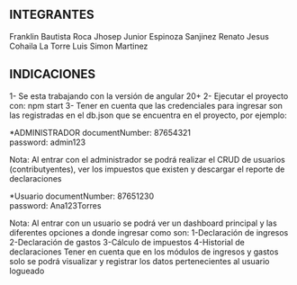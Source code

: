 
## INTEGRANTES
Franklin Bautista Roca
Jhosep Junior Espinoza Sanjinez
Renato Jesus Cohaila La Torre
Luis Simon Martinez
 
## INDICACIONES
1- Se esta trabajando con la versión de angular 20+
2- Ejecutar el proyecto con: npm start
3- Tener en cuenta que las credenciales para ingresar son las registradas en el db.json que se encuentra en el proyecto, por ejemplo:

*ADMINISTRADOR
documentNumber: 87654321  
password: admin123
 
Nota: Al entrar con el administrador se podrá realizar el CRUD de usuarios (contributyentes), ver los impuestos que existen y descargar el  reporte de declaraciones
 
*Usuario 
documentNumber: 87651230  
password: Ana123Torres
 
Nota: Al entrar con un usuario se podrá ver un dashboard principal y las diferentes opciones a donde ingresar como son:
1-Declaración de ingresos
2-Declaración de gastos
3-Cálculo de impuestos
4-Historial de declaraciones
Tener en cuenta que en los módulos de ingresos y gastos solo se podrá visualizar y registrar los datos pertenecientes al usuario logueado